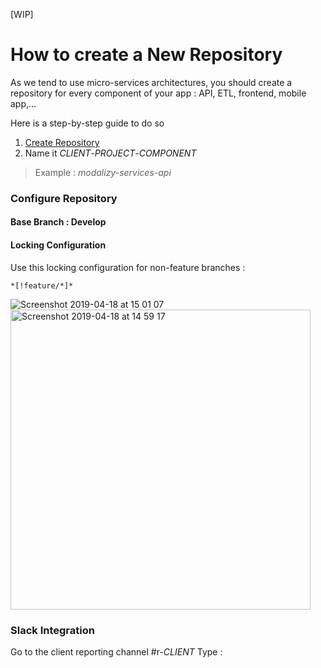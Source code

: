 [WIP]

# How to create a New Repository

As we tend to use micro-services architectures, you should create a repository for every component of your app : API, ETL, frontend, mobile app,...

Here is a step-by-step guide to do so

1. [Create Repository](https://github.com/new)
2. Name it _CLIENT_-_PROJECT_-_COMPONENT_
  
  > Example : _modalizy-services-api_

### Configure Repository

#### Base Branch : Develop
#### Locking Configuration

Use this locking configuration for non-feature branches : 

```
*[!feature/*]*
```

<img alt="Screenshot 2019-04-18 at 15 01 07" src="https://user-images.githubusercontent.com/4315469/56362750-e4c70300-61ea-11e9-9283-673075754395.png">
<img width="480" alt="Screenshot 2019-04-18 at 14 59 17" src="https://user-images.githubusercontent.com/4315469/56362716-d5e05080-61ea-11e9-85a2-b2b915562301.png">

### Slack Integration

Go to the client reporting channel #r-_CLIENT_
Type :
  ```github subscribe nextmoov/_CLIENT_-_PROJECT_-_COMPONENT_
